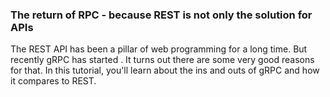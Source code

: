 ### The return of RPC -  because REST is not only the solution for APIs
The REST API has been a pillar of web programming for a long time. But recently gRPC has started . It turns out there are some very good reasons for that. In this tutorial, you'll learn about the ins and outs of gRPC and how it compares to REST.
<!--stackedit_data:
eyJoaXN0b3J5IjpbLTE4MTA3NDMxNjksLTEzNDIyMzIxOCw4MT
kxNTUxODAsLTE2ODU5NDQ1MTIsODQxNzE4NjIyLDYxNDYwMTU4
OCwxNjk1NDc1OTMxLC0xNjYyNjQ5ODc4LDQ1ODg5NDI3NiwtMT
gxNjA1NzY5NywtNTMyMDIzNDM4LC0zMDkxMjMwNTYsNDQzMDQ0
NTY1LC0yNTI1OTcwMTZdfQ==
-->